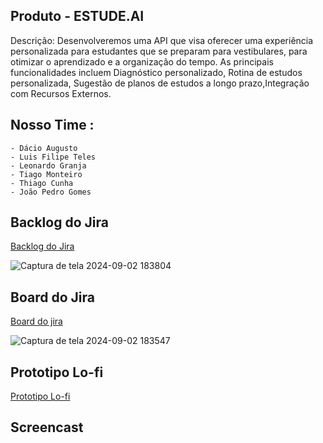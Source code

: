 ## Produto - ESTUDE.AI
Descrição: Desenvolveremos uma API que visa oferecer uma experiência personalizada para estudantes que se preparam para vestibulares, para otimizar o aprendizado e a organização do tempo. As principais funcionalidades incluem Diagnóstico personalizado, Rotina de estudos personalizada, Sugestão de planos de estudos a longo prazo,Integração com Recursos Externos.

## Nosso Time :
    - Dácio Augusto
    - Luis Filipe Teles
    - Leonardo Granja
    - Tiago Monteiro
    - Thiago Cunha
    - João Pedro Gomes

## Backlog do Jira
[Backlog do Jira](https://gdcesar.atlassian.net/jira/software/projects/KAN/boards/1/backlog)

![Captura de tela 2024-09-02 183804](https://github.com/user-attachments/assets/53fd9347-705d-4671-aea6-1eda3bdcfb78)
## Board do Jira
[Board do jira](https://gdcesar.atlassian.net/jira/software/projects/KAN/boards/1)

![Captura de tela 2024-09-02 183547](https://github.com/user-attachments/assets/64c20265-5132-48cc-9cc8-3fe3281107bf)
## Prototipo Lo-fi
[Prototipo Lo-fi](https://dcio597715.invisionapp.com/freehand/Projetos---FDS-o4NOSJhnt)
## Screencast
